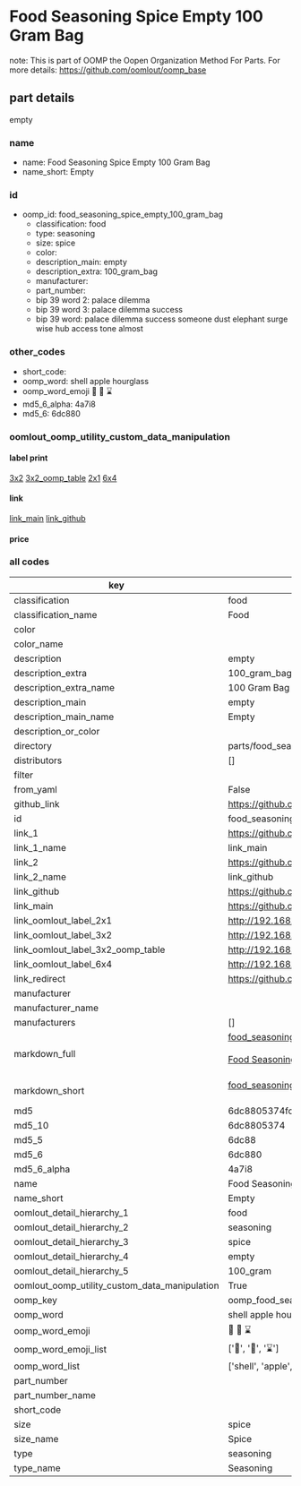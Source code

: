 # Food Seasoning Spice Empty 100 Gram Bag  

note: This is part of OOMP the Oopen Organization Method For Parts. For more details: https://github.com/oomlout/oomp_base

##  part details
  



empty



### name
* name: Food Seasoning Spice Empty 100 Gram Bag
* name_short: Empty
### id
* oomp_id: food_seasoning_spice_empty_100_gram_bag
  * classification: food
  * type: seasoning
  * size: spice
  * color: 
  * description_main: empty
  * description_extra: 100_gram_bag
  * manufacturer: 
  * part_number: 
  * bip 39 word 2: palace dilemma
  * bip 39 word 3: palace dilemma success
  * bip 39 word: palace dilemma success someone dust elephant surge wise hub access tone almost

### other_codes
* short_code: 
* oomp_word: shell apple hourglass
* oomp_word_emoji :shell: :apple: :hourglass:
* md5_6_alpha: 4a7i8
* md5_6: 6dc880






### oomlout_oomp_utility_custom_data_manipulation
#### label print
[3x2](http://192.168.1.245:1112/?label=oomp%204a7i8)
[3x2_oomp_table](http://192.168.1.108:1112/?label=oomp%204a7i8)
[2x1](http://192.168.1.242:1112/?label=oomp%204a7i8)
[6x4](http://192.168.1.55:1112/?label=oomp%204a7i8)    

#### link

[link_main](https://github.com/oomlout/oomlout_oomp_version_1_messy/tree/main/parts/food_seasoning_spice_empty_100_gram_bag) [link_github](https://github.com/oomlout/oomlout_oomp_version_1_messy/tree/main/parts/food_seasoning_spice_empty_100_gram_bag)                             

#### price







### all codes 
| key | value |  
| --- | --- |  
| classification | food |  
| classification_name | Food |  
| color |  |  
| color_name |  |  
| description | empty |  
| description_extra | 100_gram_bag |  
| description_extra_name | 100 Gram Bag |  
| description_main | empty |  
| description_main_name | Empty |  
| description_or_color |   |  
| directory | parts/food_seasoning_spice_empty_100_gram_bag |  
| distributors | [] |  
| filter |  |  
| from_yaml | False |  
| github_link | https://github.com/oomlout/oomlout_oomp_part_src/tree/main/parts/food_seasoning_spice_empty_100_gram_bag |  
| id | food_seasoning_spice_empty_100_gram_bag |  
| link_1 | https://github.com/oomlout/oomlout_oomp_version_1_messy/tree/main/parts/food_seasoning_spice_empty_100_gram_bag |  
| link_1_name | link_main |  
| link_2 | https://github.com/oomlout/oomlout_oomp_version_1_messy/tree/main/parts/food_seasoning_spice_empty_100_gram_bag |  
| link_2_name | link_github |  
| link_github | https://github.com/oomlout/oomlout_oomp_version_1_messy/tree/main/parts/food_seasoning_spice_empty_100_gram_bag |  
| link_main | https://github.com/oomlout/oomlout_oomp_version_1_messy/tree/main/parts/food_seasoning_spice_empty_100_gram_bag |  
| link_oomlout_label_2x1 | http://192.168.1.242:1112/?label=oomp%204a7i8 |  
| link_oomlout_label_3x2 | http://192.168.1.245:1112/?label=oomp%204a7i8 |  
| link_oomlout_label_3x2_oomp_table | http://192.168.1.108:1112/?label=oomp%204a7i8 |  
| link_oomlout_label_6x4 | http://192.168.1.55:1112/?label=oomp%204a7i8 |  
| link_redirect | https://github.com/oomlout/oomlout_oomp_version_1_messy/tree/main/parts/food_seasoning_spice_empty_100_gram_bag |  
| manufacturer |  |  
| manufacturer_name |  |  
| manufacturers | [] |  
| markdown_full | [food_seasoning_spice_empty_100_gram_bag](none)<br>[](none)<br>[Food Seasoning Spice Empty 100 Gram Bag](none)<br><br> |  
| markdown_short | [food_seasoning_spice_empty_100_gram_bag](none)<br><br> |  
| md5 | 6dc8805374fc7b491f222cf1b08f8cf9 |  
| md5_10 | 6dc8805374 |  
| md5_5 | 6dc88 |  
| md5_6 | 6dc880 |  
| md5_6_alpha | 4a7i8 |  
| name | Food Seasoning Spice Empty 100 Gram Bag |  
| name_short | Empty |  
| oomlout_detail_hierarchy_1 | food |  
| oomlout_detail_hierarchy_2 | seasoning |  
| oomlout_detail_hierarchy_3 | spice |  
| oomlout_detail_hierarchy_4 | empty |  
| oomlout_detail_hierarchy_5 | 100_gram |  
| oomlout_oomp_utility_custom_data_manipulation | True |  
| oomp_key | oomp_food_seasoning_spice_empty_100_gram_bag |  
| oomp_word | shell apple hourglass |  
| oomp_word_emoji | :shell: :apple: :hourglass: |  
| oomp_word_emoji_list | [':shell:', ':apple:', ':hourglass:'] |  
| oomp_word_list | ['shell', 'apple', 'hourglass'] |  
| part_number |  |  
| part_number_name |  |  
| short_code |  |  
| size | spice |  
| size_name | Spice |  
| type | seasoning |  
| type_name | Seasoning |  
